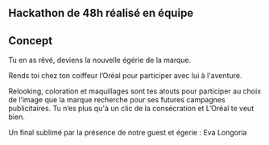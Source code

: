 ## Hackathon de 48h réalisé en équipe

## Concept
  Tu en as rêvé, deviens la nouvelle égérie de la marque.
  
  Rends toi chez ton coiffeur l’Oréal pour participer avec lui à
  l'aventure.
          
  Relooking, coloration et maquillages sont tes atouts pour
  participer au choix de l’image que la marque recherche pour ses
  futures campagnes publicitaires.
  Tu n’es plus qu'à un clic de la consécration et L’Oréal te veut bien.
  
  Un final sublimé par la présence de notre guest et égerie : Eva Longoria
         
        


